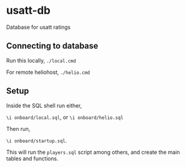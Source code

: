 # usatt-db

Database for usatt ratings

## Connecting to database

Run this locally,
`./local.cmd`

For remote heliohost,
`./helio.cmd`

## Setup

Inside the SQL shell run either,

`\i onboard/local.sql`, or `\i onboard/helio.sql`

Then run,

`\i onboard/startup.sql`.

This will run the `players.sql` script among others, and create the main tables and functions.
